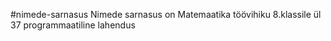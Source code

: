 #nimede-sarnasus
Nimede sarnasus on Matemaatika töövihiku 8.klassile ül 37 programmaatiline lahendus

